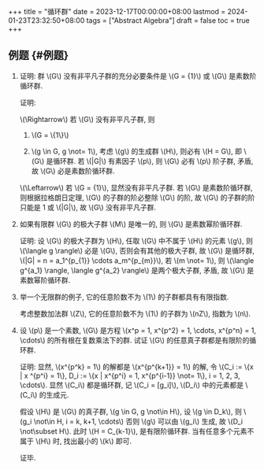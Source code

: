 +++
title = "循环群"
date = 2023-12-17T00:00:00+08:00
lastmod = 2024-01-23T23:32:50+08:00
tags = ["Abstract Algebra"]
draft = false
toc = true
+++

## 例题 {#例题}

1.  证明: 群 \\(G\\) 没有非平凡子群的充分必要条件是 \\(G = {1}\\) 或 \\(G\\) 是素数阶循环群.

    证明:

    \\(\Rightarrow\\)
    若 \\(G\\) 没有非平凡子群, 则

    1.  \\(G = \\{1\\}\\)

    2.  \\(g \in G, g \not= 1\\), 考虑 \\(g\\) 的生成群 \\(H\\), 则必有 \\(H = G\\), 即 \\(G\\) 是循环群.
        若 \\(|G|\\) 有素因子 \\(p\\), 则 \\(G\\) 必有 \\(p\\) 阶子群, 矛盾, 故 \\(G\\) 必是素数阶循环群.

    \\(\Leftarrow\\)
    若 \\(G = {1}\\), 显然没有非平凡子群. 若 \\(G\\) 是素数阶循环群, 则根据拉格朗日定理, \\(G\\) 的子群的阶必整除 \\(G\\) 的阶, 故 \\(G\\) 的子群的阶只能是 1 或 \\(|G|\\), 故 \\(G\\) 没有非平凡子群.

2.  如果有限群 \\(G\\) 的极大子群 \\(M\\) 是唯一的, 则 \\(G\\) 是素数幂阶循环群.

    证明:
    设 \\(G\\) 的极大子群为 \\(H\\), 任取 \\(G\\) 中不属于 \\(H\\) 的元素 \\(g\\), 则 \\(\langle g \rangle\\) 必是 \\(G\\), 否则会有其他的极大子群, 故 \\(G\\) 是循环群, \\(|G| = n = a\_1^{p\_{1}} \cdots a\_m^{p\_{m}}\\), 若 \\(m \not= 1\\), 则 \\(\langle g^{a\_1} \rangle, \langle g^{a\_2} \rangle\\) 是两个极大子群, 矛盾, 故 \\(G\\) 是素数幂阶循环群.

3.  举一个无限群的例子, 它的任意阶数不为 \\(1\\) 的子群都具有有限指数.

    考虑整数加法群 \\(Z\\), 它的任意阶数不为 \\(1\\) 的子群为 \\(nZ\\), 指数为 \\(n\\).

4.  设 \\(p\\) 是一个素数, \\(G\\) 是方程 \\(x^p = 1, x^{p^2} = 1, \cdots, x^{p^n} = 1, \cdots\\) 的所有根在复数乘法下的群. 试证 \\(G\\) 的任意真子群都是有限阶的循环群.

    证明:
    显然, \\(x^{p^k} = 1\\) 的解都是 \\(x^{p^{k+1}} = 1\\) 的解,
    令 \\(C\_i := \\{x | x ^{p^i} = 1\\}, D\_i := \\{x | x^{p^i} = 1, x^{p^{i-1}} \not= 1\\}, i = 1, 2, 3, \cdots\\). 显然 \\(C\_i\\) 都是循环群, 记 \\(C\_i = [g\_i]\\), \\(D\_i\\) 中的元素都是 \\(C\_i\\) 的生成元.

    假设 \\(H\\) 是 \\(G\\) 的真子群, \\(g \in G, g \not\in H\\), 设 \\(g \in D\_k\\),
    则 \\(g\_i \not\in H, i = k, k+1, \cdots\\) 否则 \\(g\\) 可以由 \\(g\_i\\) 生成, 故 \\(D\_i \not\subset H\\). 此时 \\(H = C\_{k-1}\\), 是有限阶循环群. 当有任意多个元素不属于 \\(H\\) 时, 找出最小的 \\(k\\) 即可.

    证毕.
